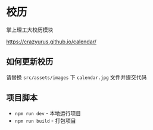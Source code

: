 # 校历

掌上理工大校历模块

https://crazyurus.github.io/calendar/

## 如何更新校历

请替换 `src/assets/images` 下 `calendar.jpg` 文件并提交代码

## 项目脚本

* `npm run dev` - 本地运行项目
* `npm run build` - 打包项目
